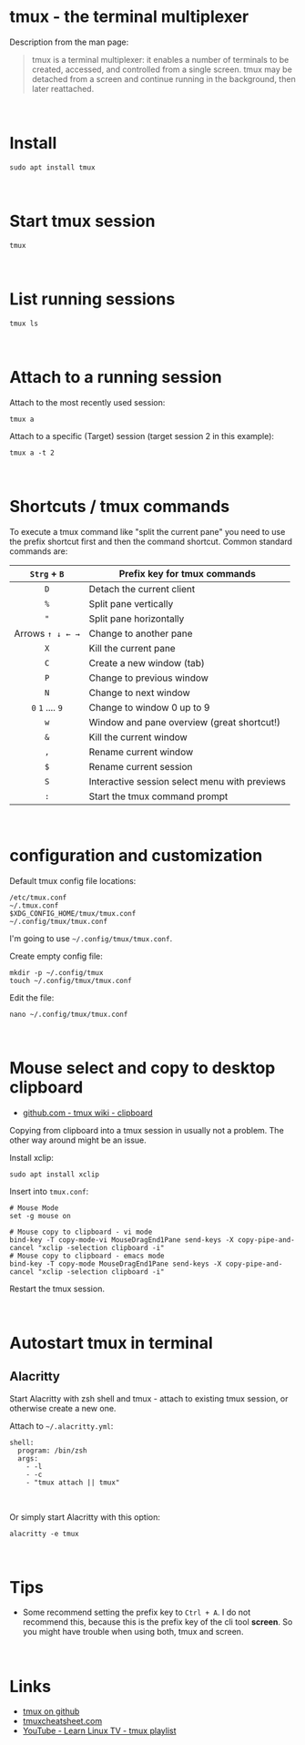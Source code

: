 # tmux - the terminal multiplexer

Description from the man page:

> tmux is a terminal multiplexer: it enables a number of terminals to be created, accessed, and controlled from a single screen.  tmux may be detached from a screen and continue running in the background, then later reattached.

<br>

# Install

```shell
sudo apt install tmux
```

<br>

# Start tmux session

```shell
tmux
```

<br>

# List running sessions

```shell
tmux ls
```

<br>

# Attach to a running session

Attach to the most recently used session:  
```shell
tmux a
```

Attach to a specific (Target) session (target session 2 in this example):  
```shell
tmux a -t 2
```

<br>

# Shortcuts / tmux commands

To execute a tmux command like "split the current pane" you need to use the prefix shortcut first and then the command shortcut. Common standard commands are:

|   `Strg` + `B`   | Prefix key for tmux commands                  |
|:----------------:| --------------------------------------------- |
|       `D`        | Detach the current client                     |
|       `%`        | Split pane vertically                         |
|       `"`        | Split pane horizontally                       |
| Arrows `↑ ↓ ← →` | Change to another pane                        |
|       `X`        | Kill the current pane                         |
|       `C`        | Create a new window (tab)                     |
|       `P`        | Change to previous window                     |
|       `N`        | Change to next window                         |
| `0` `1` .... `9` | Change to window 0 up to 9                    |
|       `w`        | Window and pane overview (great shortcut!)    | 
|       `&`        | Kill the current window                       |
|       `,`        | Rename current window                         |
|       `$`        | Rename current session                        |
|       `S`        | Interactive session select menu with previews |
|       `:`        | Start the tmux command prompt                 |

<br>

# configuration and customization

Default tmux config file locations: 

```shell
/etc/tmux.conf
~/.tmux.conf
$XDG_CONFIG_HOME/tmux/tmux.conf
~/.config/tmux/tmux.conf
```

I'm going to use `~/.config/tmux/tmux.conf`.

Create empty config file:  
```shell
mkdir -p ~/.config/tmux
touch ~/.config/tmux/tmux.conf
```

Edit the file:  
```shell
nano ~/.config/tmux/tmux.conf
```

<br>

# Mouse select and copy to desktop clipboard

- [github.com - tmux wiki - clipboard](https://github.com/tmux/tmux/wiki/Clipboard)

Copying from clipboard into a tmux session in usually not a problem. The other way around might be an issue.

Install xclip:  
```shell
sudo apt install xclip
```

Insert into `tmux.conf`:  
```shell
# Mouse Mode
set -g mouse on

# Mouse copy to clipboard - vi mode
bind-key -T copy-mode-vi MouseDragEnd1Pane send-keys -X copy-pipe-and-cancel "xclip -selection clipboard -i"
# Mouse copy to clipboard - emacs mode
bind-key -T copy-mode MouseDragEnd1Pane send-keys -X copy-pipe-and-cancel "xclip -selection clipboard -i"

```

Restart the tmux session.

<br>

# Autostart tmux in terminal

## Alacritty

Start Alacritty with zsh shell and tmux - attach to existing tmux session, or otherwise create a new one.

Attach to `~/.alacritty.yml`:  
```shell
shell:
  program: /bin/zsh
  args:
    - -l
    - -c
    - "tmux attach || tmux"
```

<br>

Or simply start Alacritty with this option:  
```shell
alacritty -e tmux
```

<br>

# Tips

- Some recommend setting the prefix key to `Ctrl + A`. I do not recommend this, because this is the prefix key of the cli tool **screen**. So you might have trouble when using both, tmux and screen.

<br>

# Links

- [tmux on github](https://github.com/tmux/tmux)
- [tmuxcheatsheet.com](https://tmuxcheatsheet.com/)
- [YouTube - Learn Linux TV - tmux playlist](https://youtube.com/playlist?list=PLT98CRl2KxKGiyV1u6wHDV8VwcQdzfuKe&feature=shared)